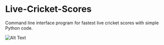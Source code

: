 # Live-Cricket-Scores
Command line interface program for fastest live cricket scores with simple Python code.

![Alt Text](https://media.giphy.com/media/vFKqnCdLPNOKc/giphy.gif)

